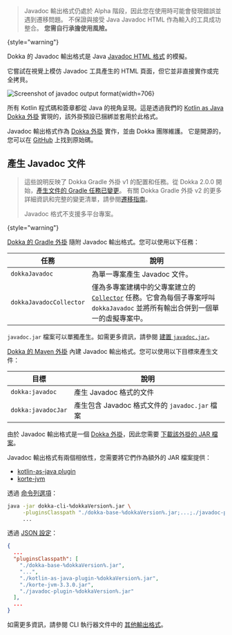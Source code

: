 [//]: # (title: Javadoc)

> Javadoc 輸出格式仍處於 Alpha 階段，因此您在使用時可能會發現錯誤並遇到遷移問題。
> 不保證與接受 Java Javadoc HTML 作為輸入的工具成功整合。
> **您需自行承擔使用風險。**
>
{style="warning"}

Dokka 的 Javadoc 輸出格式是 Java
[Javadoc HTML 格式](https://docs.oracle.com/en/java/javase/19/docs/api/index.html) 的模擬。

它嘗試在視覺上模仿 Javadoc 工具產生的 HTML 頁面，但它並非直接實作或完全拷貝。

![Screenshot of javadoc output format](javadoc-format-example.png){width=706}

所有 Kotlin 程式碼和簽章都從 Java 的視角呈現。這是透過我們的
[Kotlin as Java Dokka 外掛](https://github.com/Kotlin/dokka/tree/%dokkaVersion%/dokka-subprojects/plugin-kotlin-as-java) 實現的，該外掛預設已捆綁並套用於此格式。

Javadoc 輸出格式作為 [Dokka 外掛](dokka-plugins.md) 實作，並由 Dokka 團隊維護。
它是開源的，您可以在 [GitHub](https://github.com/Kotlin/dokka/tree/%dokkaVersion%/dokka-subprojects/plugin-javadoc) 上找到原始碼。

## 產生 Javadoc 文件

> 這些說明反映了 Dokka Gradle 外掛 v1 的配置和任務。從 Dokka 2.0.0 開始，[產生文件的 Gradle 任務已變更](dokka-migration.md#select-documentation-output-format)。
> 有關 Dokka Gradle 外掛 v2 的更多詳細資訊和完整的變更清單，請參閱[遷移指南](dokka-migration.md)。
>
> Javadoc 格式不支援多平台專案。
>
{style="warning"}

<tabs group="build-script">
<tab title="Gradle" group-key="kotlin">

[Dokka 的 Gradle 外掛](dokka-gradle.md) 隨附 Javadoc 輸出格式。您可以使用以下任務：

| **任務**                | **說明**                                                                                                                                                                                              |
|-------------------------|--------------------------------------------------------------------------------------------------------------------------------------------------------------------------------------------------------------|
| `dokkaJavadoc`          | 為單一專案產生 Javadoc 文件。                                                                                                                                                        |
| `dokkaJavadocCollector` | 僅為多專案建構中的父專案建立的 [`Collector`](dokka-gradle.md#collector-tasks) 任務。它會為每個子專案呼叫 `dokkaJavadoc` 並將所有輸出合併到一個單一的虛擬專案中。 |

`javadoc.jar` 檔案可以單獨產生。如需更多資訊，請參閱 [建置 `javadoc.jar`](dokka-gradle.md#build-javadoc-jar)。

</tab>
<tab title="Maven" group-key="groovy">

[Dokka 的 Maven 外掛](dokka-maven.md) 內建 Javadoc 輸出格式。您可以使用以下目標來產生文件：

| **目標**           | **說明**                                                              |
|--------------------|------------------------------------------------------------------------------|
| `dokka:javadoc`    | 產生 Javadoc 格式的文件                                    |
| `dokka:javadocJar` | 產生包含 Javadoc 格式文件的 `javadoc.jar` 檔案 |

</tab>
<tab title="CLI" group-key="cli">

由於 Javadoc 輸出格式是一個 [Dokka 外掛](dokka-plugins.md#apply-dokka-plugins)，因此您需要
[下載該外掛的 JAR 檔案](https://repo1.maven.org/maven2/org/jetbrains/dokka/javadoc-plugin/%dokkaVersion%/javadoc-plugin-%dokkaVersion%.jar)。

Javadoc 輸出格式有兩個相依性，您需要將它們作為額外的 JAR 檔案提供：

* [kotlin-as-java plugin](https://repo1.maven.org/maven2/org/jetbrains/dokka/kotlin-as-java-plugin/%dokkaVersion%/kotlin-as-java-plugin/%dokkaVersion%.jar)
* [korte-jvm](https://repo1.maven.org/maven2/com/soywiz/korlibs/korte/korte-jvm/3.3.0/korte-jvm-3.3.0.jar)

透過 [命令列選項](dokka-cli.md#run-with-command-line-options)：

```Bash
java -jar dokka-cli-%dokkaVersion%.jar \
     -pluginsClasspath "./dokka-base-%dokkaVersion%.jar;...;./javadoc-plugin-%dokkaVersion%.jar" \
     ...
```

透過 [JSON 設定](dokka-cli.md#run-with-json-configuration)：

```json
{
  ...
  "pluginsClasspath": [
    "./dokka-base-%dokkaVersion%.jar",
    "...",
    "./kotlin-as-java-plugin-%dokkaVersion%.jar",
    "./korte-jvm-3.3.0.jar",
    "./javadoc-plugin-%dokkaVersion%.jar"
  ],
  ...
}
```

如需更多資訊，請參閱 CLI 執行器文件中的 [其他輸出格式](dokka-cli.md#other-output-formats)。

</tab>
</tabs>